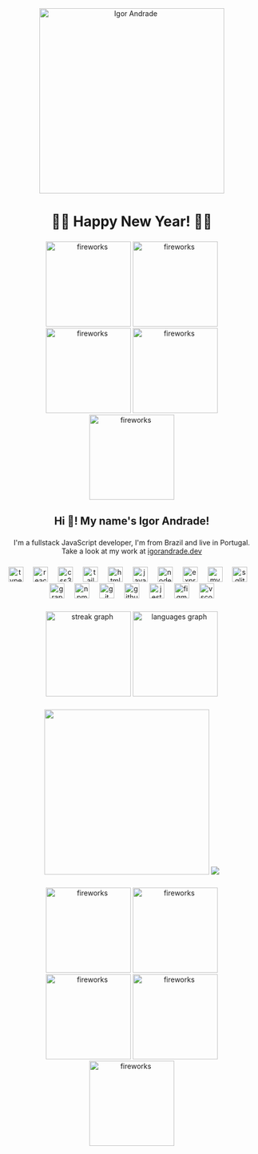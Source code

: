 <div align="center">
  <img src="https://i.imgur.com/aZ3qMp5.png" height="370" alt="Igor Andrade"  />
</div>

###

<h1 align="center">🚀🚀 Happy New Year! 🚀🚀</h2>

###
 
<div align="center">
  <img src="https://images.vexels.com/media/users/3/153673/isolated/preview/06317d39376a5cf0bb595082ff19dbbf-fireworks-display-icon-by-vexels.png" height="170" alt="fireworks"  />
  <img src="https://images.vexels.com/media/users/3/153673/isolated/preview/06317d39376a5cf0bb595082ff19dbbf-fireworks-display-icon-by-vexels.png" height="170" alt="fireworks"  />
  <img src="https://images.vexels.com/media/users/3/153673/isolated/preview/06317d39376a5cf0bb595082ff19dbbf-fireworks-display-icon-by-vexels.png" height="170" alt="fireworks"  />
  <img src="https://images.vexels.com/media/users/3/153673/isolated/preview/06317d39376a5cf0bb595082ff19dbbf-fireworks-display-icon-by-vexels.png" height="170" alt="fireworks"  />
  <img src="https://images.vexels.com/media/users/3/153673/isolated/preview/06317d39376a5cf0bb595082ff19dbbf-fireworks-display-icon-by-vexels.png" height="170" alt="fireworks"  />
</div>

###

<h2 align="center">Hi 👋! My name's Igor Andrade! </h2>

###

<p align="center">I'm a fullstack JavaScript developer, I'm from Brazil and live in Portugal. Take a look at my work at <a href="https://igorandrade.dev">igorandrade.dev</a></p>

###

<div align="center">
  <img src="https://cdn.jsdelivr.net/gh/devicons/devicon/icons/typescript/typescript-original.svg" height="30" alt="typescript logo"  />
  <img width="12" />
  <img src="https://cdn.jsdelivr.net/gh/devicons/devicon/icons/react/react-original.svg" height="30" alt="react logo"  />
  <img width="12" />
  <img src="https://cdn.jsdelivr.net/gh/devicons/devicon/icons/css3/css3-original.svg" height="30" alt="css3 logo"  />
  <img width="12" />
  <img src="https://cdn.jsdelivr.net/gh/devicons/devicon/icons/tailwindcss/tailwindcss-original-wordmark.svg" height="30" alt="tailwindcss logo"  />
  <img width="12" />
  <img src="https://cdn.jsdelivr.net/gh/devicons/devicon/icons/html5/html5-original.svg" height="30" alt="html5 logo"  />
  <img width="12" />
  <img src="https://cdn.jsdelivr.net/gh/devicons/devicon/icons/javascript/javascript-original.svg" height="30" alt="javascript logo"  />
  <img width="12" />
  <img src="https://cdn.jsdelivr.net/gh/devicons/devicon/icons/nodejs/nodejs-original.svg" height="30" alt="nodejs logo"  />
  <img width="12" />
  <img src="https://cdn.jsdelivr.net/gh/devicons/devicon/icons/express/express-original.svg" height="30" alt="express logo"  />
  <img width="12" />
  <img src="https://cdn.jsdelivr.net/gh/devicons/devicon/icons/mysql/mysql-original.svg" height="30" alt="mysql logo"  />
  <img width="12" />
  <img src="https://cdn.jsdelivr.net/gh/devicons/devicon/icons/sqlite/sqlite-original.svg" height="30" alt="sqlite logo"  />
  <img width="12" />
  <img src="https://cdn.jsdelivr.net/gh/devicons/devicon/icons/graphql/graphql-plain.svg" height="30" alt="graphql logo"  />
  <img width="12" />
  <img src="https://cdn.jsdelivr.net/gh/devicons/devicon/icons/npm/npm-original-wordmark.svg" height="30" alt="npm logo"  />
  <img width="12" />
  <img src="https://cdn.jsdelivr.net/gh/devicons/devicon/icons/git/git-original.svg" height="30" alt="git logo"  />
  <img width="12" />
  <img src="https://cdn.jsdelivr.net/gh/devicons/devicon/icons/github/github-original.svg" height="30" alt="github logo"  />
  <img width="12" />
  <img src="https://cdn.jsdelivr.net/gh/devicons/devicon/icons/jest/jest-plain.svg" height="30" alt="jest logo"  />
  <img width="12" />
  <img src="https://cdn.jsdelivr.net/gh/devicons/devicon/icons/figma/figma-original.svg" height="30" alt="figma logo"  />
  <img width="12" />
  <img src="https://cdn.jsdelivr.net/gh/devicons/devicon/icons/vscode/vscode-original.svg" height="30" alt="vscode logo"  />
</div>

###

<div align="center">
  <img src="https://streak-stats.demolab.com?user=rogiandrade&locale=en&mode=daily&theme=vision-friendly-dark&hide_border=true&border_radius=5" height="170" alt="streak graph"  />
  <img src="https://github-readme-stats.vercel.app/api/top-langs?username=rogiandrade&locale=en&hide_title=false&layout=compact&card_width=320&langs_count=5&theme=vision-friendly-dark&hide_border=true" height="170" alt="languages graph"  />
</div>

###

<div align="center">
  <img height="330" src="https://media.giphy.com/media/wwg1suUiTbCY8H8vIA/giphy-downsized-large.gif"  />
  <img src="https://spotify-recently-played-readme.vercel.app/api?user=12166400804">
</div>

###

<div align="center">
  <img src="https://images.vexels.com/media/users/3/153673/isolated/preview/06317d39376a5cf0bb595082ff19dbbf-fireworks-display-icon-by-vexels.png" height="170" alt="fireworks"  />
  <img src="https://images.vexels.com/media/users/3/153673/isolated/preview/06317d39376a5cf0bb595082ff19dbbf-fireworks-display-icon-by-vexels.png" height="170" alt="fireworks"  />
  <img src="https://images.vexels.com/media/users/3/153673/isolated/preview/06317d39376a5cf0bb595082ff19dbbf-fireworks-display-icon-by-vexels.png" height="170" alt="fireworks"  />
  <img src="https://images.vexels.com/media/users/3/153673/isolated/preview/06317d39376a5cf0bb595082ff19dbbf-fireworks-display-icon-by-vexels.png" height="170" alt="fireworks"  />
  <img src="https://images.vexels.com/media/users/3/153673/isolated/preview/06317d39376a5cf0bb595082ff19dbbf-fireworks-display-icon-by-vexels.png" height="170" alt="fireworks"  />
</div>

###

